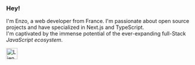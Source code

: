 ### Hey!

I'm Enzo, a web developer from France. I'm passionate about open source projects and have specialized in Next.js and TypeScript. 
<br />
I'm captivated by the immense potential of the ever-expanding full-Stack *JavaScript ecosystem*.

<a href="mailto:enzo.bacqueyrisses@gmail.com"><img src="https://em-content.zobj.net/source/apple/354/love-letter_1f48c.png" width="30" height="30" alt="Lien vers email"></a>
